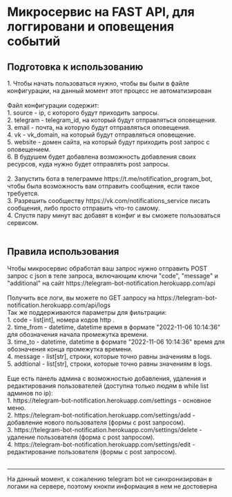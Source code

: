 <h1>Микросервис на FAST API, для логгировани и оповещения событий</h1>

<h2>Подготовка к использованию</h2>
1. Чтобы начать пользоваться нужно, чтобы вы были в файле конфигурации, на данный момент этот процесс не автоматизирован</br>
</br>
Файл конфигурации содержит:</br>
    1. source - ip, с которого будут приходить запросы.</br>
    2. telegram - telegram_id, на который будут отправляться оповещения.</br>
    3. email - почта, на которую будут отправляться оповещения.</br>
    4. vk - vk_domain, на который будут отправляться оповещение.</br>
    5. website - домен сайта, на который будут приходить post запрос с оповещением.</br>
    6. В будушем будет добавлена возможность добавления своих ресурсов, куда нужно будет отправлять post запросы.</br>
</br>
2. Запустить бота в телеграмме https://t.me/notification_program_bot, чтобы была возможность вам отправить сообщения, если такое требуется.</br>
3. Разрешить сообществу https://vk.com/notifications_service писать сообщения, либо просто отправить что-то самому.</br>
4. Спустя пару минут вас добавят в конфиг и вы сможете пользоваться сервисом.</br>
</br>
<h2>Правила использования</h2>
Чтобы микросервис обработал ваш запрос нужно отправить POST запрос с json в теле запроса, включающим ключи "code", "message" и "additional" на сайт https://telegram-bot-notification.herokuapp.com/api</br>
</br>
Получить все логи, вы можете по GET запросу на https://telegram-bot-notification.herokuapp.com/api/logs</br>
Так же поддерживаются параметры для фильтрации:</br>
    1. code - list[int], номера кодов http .</br>
    2. time_from - datetime, datetime время в формате "2022-11-06 10:14:36" для обозначения начала промежутка времени.</br>
    3. time_to - datetime, datetime в формате "2022-11-06 10:14:36" время для обозначения конца промежутка времени.</br>
    4. message - list[str], строки, которые точно равны значениям в logs.</br>
    5. addtional - list[str], строки, которые точно равны значениям в logs.</br>
</br>
Еще есть панель админа с возможностью добавления, удаления и редактирования пользователей (доступна только людям в while list админов по ip):</br>
    1. https://telegram-bot-notification.herokuapp.com/settings - основное меню.</br>
    2. https://telegram-bot-notification.herokuapp.com/settings/add - добавление нового пользователя (формы с post запросом).</br>
    3. https://telegram-bot-notification.herokuapp.com/settings/delete - удаление пользователя (форма с post запросом).</br>
    4. https://telegram-bot-notification.herokuapp.com/settings/edit - редактирование пользователя (формы с post запросом).</br>
</br>
<hr>
На данный момент, к сожалению telegram bot не синхронизирован в логами на сервере, поэтому кнокпи информация в нем не достоверна
